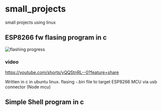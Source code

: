# small_projects
small projects using linux


## ESP8266 fw flasing program in c
![flashing progress](https://user-images.githubusercontent.com/24962064/197091822-9daa1353-6865-48ea-b16d-35f9ed5f7179.png)

### video
https://youtube.com/shorts/yQQStnRL--0?feature=share

Written in c in ubuntu linux.
flasing -.bin file to target ESP8266 MCU via usb connector (Node mcu)



## Simple Shell program in c

